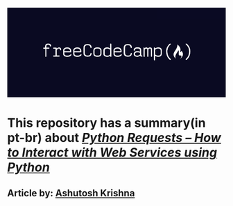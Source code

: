 ![LogoFCC](https://github.com/CarlosViniMSouza/Python-BackEnd-Django/blob/main/Images/freecodecamp.png)

# This repository has a summary(in pt-br) about *[Python Requests – How to Interact with Web Services using Python](https://www.freecodecamp.org/news/how-to-interact-with-web-services-using-python/)*

## Article by: [Ashutosh Krishna](https://github.com/ashutoshkrris)
